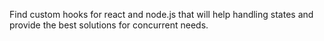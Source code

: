 Find custom hooks for react and node.js that will help handling states and provide the best solutions for concurrent needs.